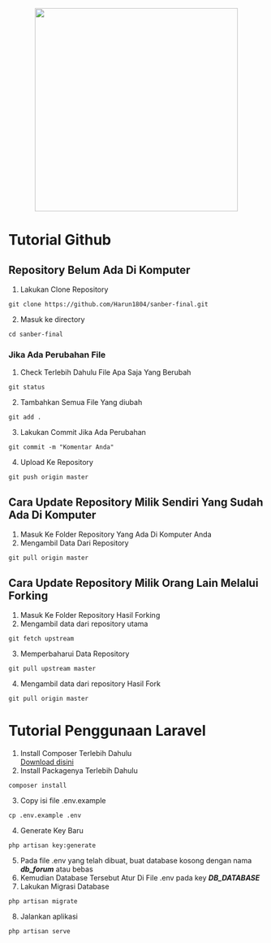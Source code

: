 <p align="center"><img src="https://res.cloudinary.com/dtfbvvkyp/image/upload/v1566331377/laravel-logolockup-cmyk-red.svg" width="400"></p>

# Tutorial Github

## Repository Belum Ada Di Komputer

1. Lakukan Clone Repository

```
git clone https://github.com/Harun1804/sanber-final.git
```

2. Masuk ke directory

```
cd sanber-final
```

### Jika Ada Perubahan File

1. Check Terlebih Dahulu File Apa Saja Yang Berubah

```
git status
```

2. Tambahkan Semua File Yang diubah

```
git add .
```

3. Lakukan Commit Jika Ada Perubahan

```
git commit -m "Komentar Anda"
```

4. Upload Ke Repository

```
git push origin master
```

## Cara Update Repository Milik Sendiri Yang Sudah Ada Di Komputer

1. Masuk Ke Folder Repository Yang Ada Di Komputer Anda
2. Mengambil Data Dari Repository

```
git pull origin master
```

## Cara Update Repository Milik Orang Lain Melalui Forking
1. Masuk Ke Folder Repository Hasil Forking
2. Mengambil data dari repository utama

```
git fetch upstream
```

3. Memperbaharui Data Repository

```
git pull upstream master
```

4. Mengambil data dari repository Hasil Fork

```
git pull origin master
```

# Tutorial Penggunaan Laravel

1. Install Composer Terlebih Dahulu <br>
[Download disini](https://getcomposer.org/download/)
2. Install Packagenya Terlebih Dahulu

```
composer install
```

3. Copy isi file .env.example

```
cp .env.example .env
```

4. Generate Key Baru

```
php artisan key:generate
```

5. Pada file .env yang telah dibuat, buat database kosong dengan nama ***db_forum*** atau bebas
6. Kemudian Database Tersebut Atur Di File .env pada key ***DB_DATABASE***
7. Lakukan Migrasi Database

```
php artisan migrate
```

8. Jalankan aplikasi

```
php artisan serve
```
